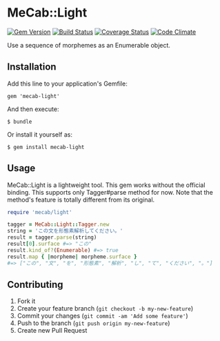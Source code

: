 # MeCab::Light

[![Gem Version](https://badge.fury.io/rb/mecab-light.png)](http://badge.fury.io/rb/mecab-light)
[![Build Status](https://travis-ci.org/hadzimme/mecab-light.png)](https://travis-ci.org/hadzimme/mecab-light)
[![Coverage Status](https://coveralls.io/repos/hadzimme/mecab-light/badge.png?branch=master)](https://coveralls.io/r/hadzimme/mecab-light?branch=master)
[![Code Climate](https://codeclimate.com/repos/52d6b3afe30ba0304300e862/badges/1667a80ba014a14e77f6/gpa.png)](https://codeclimate.com/repos/52d6b3afe30ba0304300e862/feed)

Use a sequence of morphemes as an Enumerable object.

## Installation

Add this line to your application's Gemfile:

    gem 'mecab-light'

And then execute:

    $ bundle

Or install it yourself as:

    $ gem install mecab-light

## Usage

MeCab::Light is a lightweight tool.
This gem works without the official binding.
This supports only Tagger#parse method for now.
Note that the method's feature is totally different from its original.

```ruby
require 'mecab/light'

tagger = MeCab::Light::Tagger.new
string = 'この文を形態素解析してください。'
result = tagger.parse(string)
result[0].surface #=> "この"
result.kind_of?(Enumerable) #=> true
result.map { |morpheme| morpheme.surface }
#=> ["この", "文", "を", "形態素", "解析", "し", "て", "ください", "。"]
```

## Contributing

1. Fork it
2. Create your feature branch (`git checkout -b my-new-feature`)
3. Commit your changes (`git commit -am 'Add some feature'`)
4. Push to the branch (`git push origin my-new-feature`)
5. Create new Pull Request
